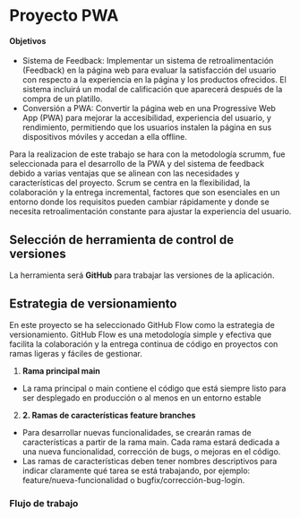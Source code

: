 # Proyecto PWA
#### Objetivos
- Sistema de Feedback: Implementar un sistema de retroalimentación (Feedback) en la página web para evaluar la satisfacción del usuario con respecto a la experiencia en la página y los productos ofrecidos. El sistema incluirá un modal de calificación que aparecerá después de la compra de un platillo.
- Conversión a PWA: Convertir la página web en una Progressive Web App (PWA) para mejorar la accesibilidad, experiencia del usuario, y rendimiento, permitiendo que los usuarios instalen la página en sus dispositivos móviles y accedan a ella offline.

Para la realizacion de este trabajo se hara con la metodología scrumm, fue seleccionada para el desarrollo de la PWA y del sistema de feedback debido a varias ventajas que se alinean con las necesidades y características del proyecto. Scrum se centra en la flexibilidad, la colaboración y la entrega incremental, factores que son esenciales en un entorno donde los requisitos pueden cambiar rápidamente y donde se necesita retroalimentación constante para ajustar la experiencia del usuario.
 
## Selección de herramienta de control de versiones
La herramienta será **GitHub** para trabajar las versiones de la aplicación.

## Estrategia de versionamiento
En este proyecto se ha seleccionado GitHub Flow como la estrategia de versionamiento. GitHub Flow es una metodología simple y efectiva que facilita la colaboración y la entrega continua de código en proyectos con ramas ligeras y fáciles de gestionar.
1.	**Rama principal main**
   - La rama principal o main contiene el código que está siempre listo para ser desplegado en producción o al menos en un entorno estable
2.	**2.	Ramas de características feature branches**
   - Para desarrollar nuevas funcionalidades, se crearán ramas de características a partir de la rama main. Cada rama estará dedicada a una nueva funcionalidad, corrección de bugs, o mejoras en el código.
   - Las ramas de características deben tener nombres descriptivos para indicar claramente qué tarea se está trabajando, por ejemplo: feature/nueva-funcionalidad o bugfix/corrección-bug-login.

### Flujo de trabajo

